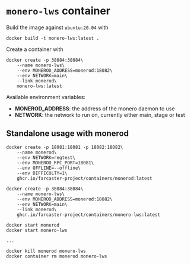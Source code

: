# `monero-lws` container

Build the image against `ubuntu:20.04` with

```
docker build -t monero-lws:latest .
```

Create a container with

```
docker create -p 38084:38084\
    --name monero-lws\
    --env MONEROD_ADDRESS=monerod:18082\
    --env NETWORK=main\
    --link monerod\
    monero-lws:latest
```

Available environment variables:

- **MONEROD_ADDRESS**: the address of the monero daemon to use
- **NETWORK**: the network to run on, currently either main, stage or test

## Standalone usage with monerod

```
docker create -p 18081:18081 -p 18082:18082\
    --name monerod\
    --env NETWORK=regtest\
    --env MONEROD_RPC_PORT=18081\
    --env OFFLINE=--offline\
    --env DIFFICULTY=1\
    ghcr.io/farcaster-project/containers/monerod:latest

docker create -p 38084:38084\
    --name monero-lws\
    --env MONEROD_ADDRESS=monerod:18082\
    --env NETWORK=main\
    --link monerod\
    ghcr.io/farcaster-project/containers/monero-lws:latest

docker start monerod
docker start monero-lws

...

docker kill monerod monero-lws
docker container rm monerod monero-lws
```
